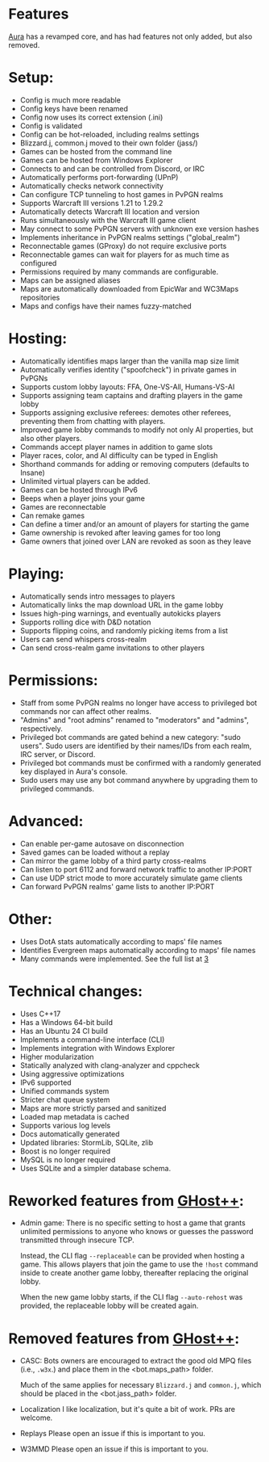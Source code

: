 ﻿Features
============

[Aura][1] has a revamped core, and has had features not only added, but also removed.

# Setup:
- Config is much more readable
- Config keys have been renamed
- Config now uses its correct extension (.ini)
- Config is validated
- Config can be hot-reloaded, including realms settings
- Blizzard.j, common.j moved to their own folder (jass/)
- Games can be hosted from the command line
- Games can be hosted from Windows Explorer
- Connects to and can be controlled from Discord, or IRC
- Automatically performs port-forwarding (UPnP)
- Automatically checks network connectivity
- Can configure TCP tunneling to host games in PvPGN realms
- Supports Warcraft III versions 1.21 to 1.29.2
- Automatically detects Warcraft III location and version
- Runs simultaneously with the Warcraft III game client
- May connect to some PvPGN servers with unknown exe version hashes
- Implements inheritance in PvPGN realms settings ("global_realm")
- Reconnectable games (GProxy) do not require exclusive ports
- Reconnectable games can wait for players for as much time as configured
- Permissions required by many commands are configurable.
- Maps can be assigned aliases
- Maps are automatically downloaded from EpicWar and WC3Maps repositories
- Maps and configs have their names fuzzy-matched

# Hosting:
- Automatically identifies maps larger than the vanilla map size limit
- Automatically verifies identity ("spoofcheck") in private games in PvPGNs
- Supports custom lobby layouts: FFA, One-VS-All, Humans-VS-AI
- Supports assigning team captains and drafting players in the game lobby
- Supports assigning exclusive referees: demotes other referees, preventing them
from chatting with players.
- Improved game lobby commands to modify not only AI properties, but also other players.
- Commands accept player names in addition to game slots
- Player races, color, and AI difficulty can be typed in English
- Shorthand commands for adding or removing computers (defaults to Insane)
- Unlimited virtual players can be added.
- Games can be hosted through IPv6
- Beeps when a player joins your game
- Games are reconnectable
- Can remake games
- Can define a timer and/or an amount of players for starting the game
- Game ownership is revoked after leaving games for too long
- Game owners that joined over LAN are revoked as soon as they leave

# Playing:
- Automatically sends intro messages to players
- Automatically links the map download URL in the game lobby
- Issues high-ping warnings, and eventually autokicks players
- Supports rolling dice with D&D notation
- Supports flipping coins, and randomly picking items from a list
- Users can send whispers cross-realm
- Can send cross-realm game invitations to other players

# Permissions:
- Staff from some PvPGN realms no longer have access to 
privileged bot commands nor can affect other realms.
- "Admins" and "root admins" renamed to "moderators" and "admins", respectively.
- Privileged bot commands are gated behind a new category: "sudo users". Sudo users 
are identified by their names/IDs from each realm, IRC server, or Discord.
- Privileged bot commands must be confirmed with a randomly generated key displayed 
in Aura's console.
- Sudo users may use any bot command anywhere by upgrading them to privileged commands.

# Advanced:
- Can enable per-game autosave on disconnection
- Saved games can be loaded without a replay
- Can mirror the game lobby of a third party cross-realms
- Can listen to port 6112 and forward network traffic to another IP:PORT
- Can use UDP strict mode to more accurately simulate game clients
- Can forward PvPGN realms' game lists to another IP:PORT

# Other:
- Uses DotA stats automatically according to maps' file names
- Identifies Evergreen maps automatically according to maps' file names
- Many commands were implemented. See the full list at [3]

# Technical changes:
- Uses C++17
- Has a Windows 64-bit build
- Has an Ubuntu 24 CI build
- Implements a command-line interface (CLI)
- Implements integration with Windows Explorer
- Higher modularization
- Statically analyzed with clang-analyzer and cppcheck
- Using aggressive optimizations
- IPv6 supported
- Unified commands system
- Stricter chat queue system
- Maps are more strictly parsed and sanitized
- Loaded map metadata is cached
- Supports various log levels
- Docs automatically generated
- Updated libraries: StormLib, SQLite, zlib
- Boost is no longer required
- MySQL is no longer required
- Uses SQLite and a simpler database schema.

# Reworked features from [GHost++][2]:
- Admin game:
  There is no specific setting to host a game that grants unlimited permissions to
  anyone who knows or guesses the password transmitted through insecure TCP.

  Instead, the CLI flag `--replaceable` can be provided when hosting a game. 
  This allows players that join the game to use the `!host` command inside to create 
  another game lobby, thereafter replacing the original lobby.

  When the new game lobby starts, if the CLI flag `--auto-rehost` was provided,
  the replaceable lobby will be created again.

# Removed features from [GHost++][2]:
- CASC:
  Bots owners are encouraged to extract the good old MPQ files (i.e., `.w3x`.) and place
  them in the <bot.maps_path> folder.

  Much of the same applies for necessary `Blizzard.j` and `common.j`, which should be placed 
  in the <bot.jass_path> folder.

- Localization
  I like localization, but it's quite a bit of work. PRs are welcome.

- Replays
  Please open an issue if this is important to you.

- W3MMD
  Please open an issue if this is important to you.

[1]: https://gitlab.com/ivojulca/aura-bot
[2]: https://github.com/uakfdotb/ghostpp
[3]: https://gitlab.com/ivojulca/aura-bot/COMMANDS.md
